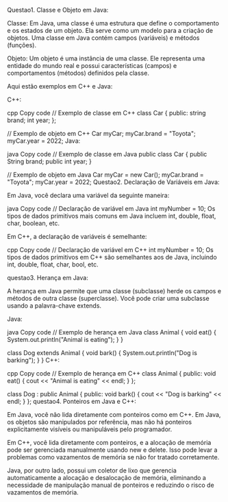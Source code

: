 Questao1. Classe e Objeto em Java:

Classe: Em Java, uma classe é uma estrutura que define o comportamento e os estados de um objeto. Ela serve como um modelo para a criação de objetos. Uma classe em Java contém campos (variáveis) e métodos (funções).

Objeto: Um objeto é uma instância de uma classe. Ele representa uma entidade do mundo real e possui características (campos) e comportamentos (métodos) definidos pela classe.

Aqui estão exemplos em C++ e Java:

C++:

cpp
Copy code
// Exemplo de classe em C++
class Car {
public:
    string brand;
    int year;
};

// Exemplo de objeto em C++
Car myCar;
myCar.brand = "Toyota";
myCar.year = 2022;
Java:

java
Copy code
// Exemplo de classe em Java
public class Car {
    public String brand;
    public int year;
}

// Exemplo de objeto em Java
Car myCar = new Car();
myCar.brand = "Toyota";
myCar.year = 2022;
Questao2. Declaração de Variáveis em Java:

Em Java, você declara uma variável da seguinte maneira:

java
Copy code
// Declaração de variável em Java
int myNumber = 10;
Os tipos de dados primitivos mais comuns em Java incluem int, double, float, char, boolean, etc.

Em C++, a declaração de variáveis é semelhante:

cpp
Copy code
// Declaração de variável em C++
int myNumber = 10;
Os tipos de dados primitivos em C++ são semelhantes aos de Java, incluindo int, double, float, char, bool, etc.

questao3. Herança em Java:

A herança em Java permite que uma classe (subclasse) herde os campos e métodos de outra classe (superclasse). Você pode criar uma subclasse usando a palavra-chave extends.

Java:

java
Copy code
// Exemplo de herança em Java
class Animal {
    void eat() {
        System.out.println("Animal is eating");
    }
}

class Dog extends Animal {
    void bark() {
        System.out.println("Dog is barking");
    }
}
C++:

cpp
Copy code
// Exemplo de herança em C++
class Animal {
public:
    void eat() {
        cout << "Animal is eating" << endl;
    }
};

class Dog : public Animal {
public:
    void bark() {
        cout << "Dog is barking" << endl;
    }
};
questao4. Ponteiros em Java e C++:

Em Java, você não lida diretamente com ponteiros como em C++. Em Java, os objetos são manipulados por referência, mas não há ponteiros explicitamente visíveis ou manipuláveis pelo programador.

Em C++, você lida diretamente com ponteiros, e a alocação de memória pode ser gerenciada manualmente usando new e delete. Isso pode levar a problemas como vazamentos de memória se não for tratado corretamente.

Java, por outro lado, possui um coletor de lixo que gerencia automaticamente a alocação e desalocação de memória, eliminando a necessidade de manipulação manual de ponteiros e reduzindo o risco de vazamentos de memória.





